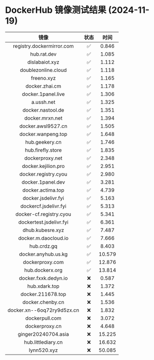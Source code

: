 # DockerHub 镜像测试结果 (2024-11-19)

|  镜像  |  状态  |  时间  |
| :----: | :----: | :----: |
| registry.dockermirror.com | ✅ | 0.846 |
| hub.rat.dev | ✅ | 1.085 |
| dislabaiot.xyz | ✅ | 1.112 |
| doublezonline.cloud | ✅ | 1.118 |
| freeno.xyz | ✅ | 1.165 |
| docker.zhai.cm | ✅ | 1.178 |
| docker.1panel.live | ✅ | 1.306 |
| a.ussh.net | ✅ | 1.325 |
| docker.nastool.de | ✅ | 1.351 |
| docker.mrxn.net | ✅ | 1.394 |
| docker.awsl9527.cn | ✅ | 1.505 |
| docker.wanpeng.top | ✅ | 1.648 |
| hub.geekery.cn | ✅ | 1.746 |
| hub.firefly.store | ✅ | 1.835 |
| dockerproxy.net | ✅ | 2.348 |
| docker.kejilion.pro | ✅ | 2.951 |
| docker.registry.cyou | ✅ | 2.980 |
| docker.1panel.dev | ✅ | 3.281 |
| docker.actima.top | ✅ | 4.739 |
| docker.jsdelivr.fyi | ✅ | 5.163 |
| dockercf.jsdelivr.fyi | ✅ | 5.313 |
| docker-cf.registry.cyou | ✅ | 5.341 |
| dockertest.jsdelivr.fyi | ✅ | 6.361 |
| dhub.kubesre.xyz | ✅ | 7.487 |
| docker.m.daocloud.io | ✅ | 7.666 |
| hub.crdz.gq | ✅ | 8.403 |
| docker.anyhub.us.kg | ✅ | 10.579 |
| dockerproxy.com | ✅ | 12.876 |
| hub.dockerx.org | ✅ | 13.814 |
| docker.fxxk.dedyn.io | ❌ | 0.587 |
| hub.xdark.top | ❌ | 1.372 |
| docker.211678.top | ❌ | 1.445 |
| docker.chenby.cn | ❌ | 1.536 |
| docker.xn--6oq72ry9d5zx.cn | ❌ | 1.832 |
| dockerpull.com | ❌ | 3.072 |
| dockerproxy.cn | ❌ | 4.648 |
| ginger20240704.asia | ❌ | 15.225 |
| hub.littlediary.cn | ❌ | 16.632 |
| lynn520.xyz | ❌ | 50.085 |
